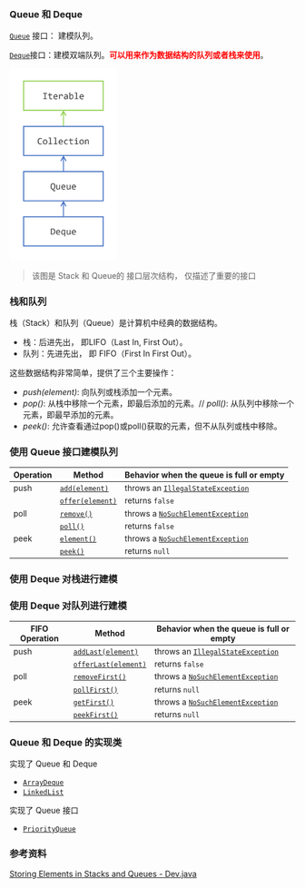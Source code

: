 ###  Queue 和 Deque

[`Queue`](https://docs.oracle.com/en/java/javase/22/docs/api/java.base/java/util/Queue.html) 接口： 建模队列。

[`Deque`](https://docs.oracle.com/en/java/javase/22/docs/api/java.base/java/util/Deque.html)接口：建模双端队列。<font color="red">**可以用来作为数据结构的队列或者栈来使用**</font>。

<img src="images/02_queue-hierarchy.png" alt="The Queue Interface Hierarchy" style="zoom:33%;" />

> 该图是 Stack 和 Queue的 接口层次结构， 仅描述了重要的接口



### 栈和队列

栈（Stack）和队列（Queue）是计算机中经典的数据结构。

- 栈：后进先出， 即LIFO（Last In, First Out）。
- 队列：先进先出， 即 FIFO（First In First Out）。

这些数据结构非常简单，提供了三个主要操作：

- *push(element)*: 向队列或栈添加一个元素。
- *pop()*:  从栈中移除一个元素，即最后添加的元素。//  *poll()*: 从队列中移除一个元素，即最早添加的元素。
- *peek()*: 允许查看通过pop()或poll()获取的元素，但不从队列或栈中移除。



### 使用 Queue 接口建模队列

| Operation | Method                                                       | Behavior when the queue is full or empty                     |
| --------- | ------------------------------------------------------------ | ------------------------------------------------------------ |
| push      | [`add(element)`](https://docs.oracle.com/en/java/javase/22/docs/api/java.base/java/util/Queue.html#add(E)) | throws an [`IllegalStateException`](https://docs.oracle.com/en/java/javase/22/docs/api/java.base/java/lang/IllegalStateException.html) |
|           | [`offer(element)`](https://docs.oracle.com/en/java/javase/22/docs/api/java.base/java/util/Queue.html#offer(E)) | returns `false`                                              |
| poll      | [`remove()`](https://docs.oracle.com/en/java/javase/22/docs/api/java.base/java/util/Queue.html#remove()) | throws a [`NoSuchElementException`](https://docs.oracle.com/en/java/javase/22/docs/api/java.base/java/util/NoSuchElementException.html) |
|           | [`poll()`](https://docs.oracle.com/en/java/javase/22/docs/api/java.base/java/util/Queue.html#poll()) | returns `false`                                              |
| peek      | [`element()`](https://docs.oracle.com/en/java/javase/22/docs/api/java.base/java/util/Queue.html#element()) | throws a [`NoSuchElementException`](https://docs.oracle.com/en/java/javase/22/docs/api/java.base/java/util/NoSuchElementException.html) |
|           | [`peek()`](https://docs.oracle.com/en/java/javase/22/docs/api/java.base/java/util/Queue.html#peek()) | returns `null`                                               |



### 使用 Deque 对栈进行建模





### 使用 Deque 对队列进行建模

| FIFO Operation | Method                                                       | Behavior when the queue is full or empty                     |
| -------------- | ------------------------------------------------------------ | ------------------------------------------------------------ |
| push           | [`addLast(element)`](https://docs.oracle.com/en/java/javase/22/docs/api/java.base/java/util/Deque.html#addLast(E)) | throws an [`IllegalStateException`](https://docs.oracle.com/en/java/javase/22/docs/api/java.base/java/lang/IllegalStateException.html) |
|                | [`offerLast(element)`](https://docs.oracle.com/en/java/javase/22/docs/api/java.base/java/util/Deque.html#offerLast(E)) | returns `false`                                              |
| poll           | [`removeFirst()`](https://docs.oracle.com/en/java/javase/22/docs/api/java.base/java/util/Deque.html#removeFirst()) | throws a [`NoSuchElementException`](https://docs.oracle.com/en/java/javase/22/docs/api/java.base/java/util/NoSuchElementException.html) |
|                | [`pollFirst()`](https://docs.oracle.com/en/java/javase/22/docs/api/java.base/java/util/Deque.html#pollFirst()) | returns `null`                                               |
| peek           | [`getFirst()`](https://docs.oracle.com/en/java/javase/22/docs/api/java.base/java/util/Deque.html#getFirst()) | throws a [`NoSuchElementException`](https://docs.oracle.com/en/java/javase/22/docs/api/java.base/java/util/NoSuchElementException.html) |
|                | [`peekFirst()`](https://docs.oracle.com/en/java/javase/22/docs/api/java.base/java/util/Deque.html#peekFirst()) | returns `null`                                               |





###  Queue 和 Deque 的实现类

实现了 Queue 和 Deque

- [`ArrayDeque`](https://docs.oracle.com/en/java/javase/22/docs/api/java.base/java/util/ArrayDeque.html) 
- [`LinkedList`](https://docs.oracle.com/en/java/javase/22/docs/api/java.base/java/util/LinkedList.html)

实现了  Queue 接口

- [`PriorityQueue`](https://docs.oracle.com/en/java/javase/22/docs/api/java.base/java/util/PriorityQueue.html)



### 参考资料

[Storing Elements in Stacks and Queues - Dev.java](https://dev.java/learn/api/collections-framework/stacks-queues/)
